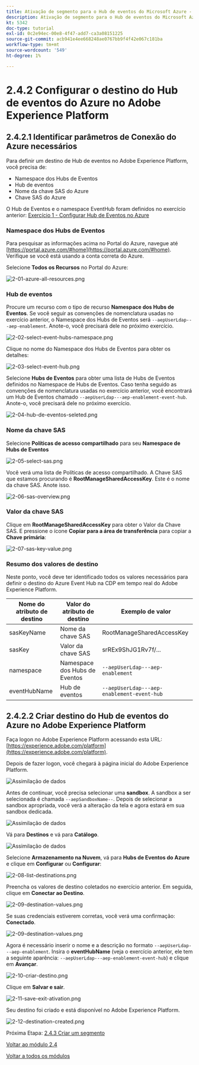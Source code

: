 ```yaml
---
title: Ativação de segmento para o Hub de eventos do Microsoft Azure - Configurar o destino RTCDP do Hub de eventos no Adobe Experience Platform
description: Ativação de segmento para o Hub de eventos do Microsoft Azure - Configurar o destino RTCDP do Hub de eventos no Adobe Experience Platform
kt: 5342
doc-type: tutorial
exl-id: 0c2e94ec-00e8-4f47-add7-ca3a08151225
source-git-commit: acb941e4ee668248ae0767bb9f4f42e067c181ba
workflow-type: tm+mt
source-wordcount: '549'
ht-degree: 1%

---
```


# 2.4.2 Configurar o destino do Hub de eventos do Azure no Adobe Experience Platform

## 2.4.2.1 Identificar parâmetros de Conexão do Azure necessários

Para definir um destino de Hub de eventos no Adobe Experience Platform, você precisa de:

- Namespace dos Hubs de Eventos
- Hub de eventos
- Nome da chave SAS do Azure
- Chave SAS do Azure

O Hub de Eventos e o namespace EventHub foram definidos no exercício anterior: [Exercício 1 - Configurar Hub de Eventos no Azure](./ex1.md)

### Namespace dos Hubs de Eventos

Para pesquisar as informações acima no Portal do Azure, navegue até [https://portal.azure.com/#home](https://portal.azure.com/#home). Verifique se você está usando a conta correta do Azure.

Selecione **Todos os Recursos** no Portal do Azure:

![2-01-azure-all-resources.png](./images/2-01-azure-all-resources.png)

### Hub de eventos

Procure um recurso com o tipo de recurso **Namespace dos Hubs de Eventos**. Se você seguir as convenções de nomenclatura usadas no exercício anterior, o Namespace dos Hubs de Eventos será `--aepUserLdap---aep-enablement`. Anote-o, você precisará dele no próximo exercício.

![2-02-select-event-hubs-namespace.png](./images/2-02-select-event-hubs-namespace.png)

Clique no nome do Namespace dos Hubs de Eventos para obter os detalhes:

![2-03-select-event-hub.png](./images/2-03-select-event-hub.png)

Selecione **Hubs de Eventos** para obter uma lista de Hubs de Eventos definidos no Namespace de Hubs de Eventos. Caso tenha seguido as convenções de nomenclatura usadas no exercício anterior, você encontrará um Hub de Eventos chamado `--aepUserLdap---aep-enablement-event-hub`. Anote-o, você precisará dele no próximo exercício.

![2-04-hub-de-eventos-seleted.png](./images/2-04-event-hub-selected.png)

### Nome da chave SAS

Selecione **Políticas de acesso compartilhado** para seu **Namespace de Hubs de Eventos**

![2-05-select-sas.png](./images/2-05-select-sas.png)

Você verá uma lista de Políticas de acesso compartilhado. A Chave SAS que estamos procurando é **RootManageSharedAccessKey**. Este é o nome da chave SAS. Anote isso.

![2-06-sas-overview.png](./images/2-06-sas-overview.png)

### Valor da chave SAS

Clique em **RootManageSharedAccessKey** para obter o Valor da Chave SAS. E pressione o ícone **Copiar para a área de transferência** para copiar a **Chave primária**:

![2-07-sas-key-value.png](./images/2-07-sas-key-value.png)

### Resumo dos valores de destino

Neste ponto, você deve ter identificado todos os valores necessários para definir o destino do Azure Event Hub na CDP em tempo real do Adobe Experience Platform.

| Nome do atributo de destino | Valor do atributo de destino | Exemplo de valor |
|---|---|---|
| sasKeyName | Nome da chave SAS | RootManageSharedAccessKey |
| sasKey | Valor da chave SAS | srREx9ShJG1Rv7f/... |
| namespace | Namespace dos Hubs de Eventos | `--aepUserLdap---aep-enablement` |
| eventHubName | Hub de eventos | `--aepUserLdap---aep-enablement-event-hub` |

## 2.4.2.2 Criar destino do Hub de eventos do Azure no Adobe Experience Platform

Faça logon no Adobe Experience Platform acessando esta URL: [https://experience.adobe.com/platform](https://experience.adobe.com/platform).

Depois de fazer logon, você chegará à página inicial do Adobe Experience Platform.

![Assimilação de dados](./../../../modules/datacollection/module1.2/images/home.png)

Antes de continuar, você precisa selecionar uma **sandbox**. A sandbox a ser selecionada é chamada ``--aepSandboxName--``. Depois de selecionar a sandbox apropriada, você verá a alteração da tela e agora estará em sua sandbox dedicada.

![Assimilação de dados](./../../../modules/datacollection/module1.2/images/sb1.png)

Vá para **Destinos** e vá para **Catálogo**.

![Assimilação de dados](./images/sb2a.png)

Selecione **Armazenamento na Nuvem**, vá para **Hubs de Eventos do Azure** e clique em **Configurar** ou **Configurar**:

![2-08-list-destinations.png](./images/2-08-list-destinations.png)

Preencha os valores de destino coletados no exercício anterior. Em seguida, clique em **Conectar ao Destino**.

![2-09-destination-values.png](./images/2-09-destination-values.png)

Se suas credenciais estiverem corretas, você verá uma confirmação: **Conectado**.

![2-09-destination-values.png](./images/2-09-destination-valuesa.png)

Agora é necessário inserir o nome e a descrição no formato `--aepUserLdap---aep-enablement`. Insira o **eventHubName** (veja o exercício anterior, ele tem a seguinte aparência: `--aepUserLdap---aep-enablement-event-hub`) e clique em **Avançar**.

![2-10-criar-destino.png](./images/2-10-create-destination.png)

Clique em **Salvar e sair**.

![2-11-save-exit-ativation.png](./images/2-11-save-exit-activation.png)

Seu destino foi criado e está disponível no Adobe Experience Platform.

![2-12-destination-created.png](./images/2-12-destination-created.png)

Próxima Etapa: [2.4.3 Criar um segmento](./ex3.md)

[Voltar ao módulo 2.4](./segment-activation-microsoft-azure-eventhub.md)

[Voltar a todos os módulos](./../../../overview.md)
